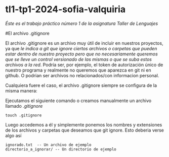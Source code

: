 # tl1-tp1-2024-sofia-valquiria
_Éste es el trabajo práctico número 1 de la asignatura Taller de Lenguajes_

#El archivo .gitignore

El archivo .gitignore es un archivo muy útil de incluir en nuestros proyectos, ya que *le indica a git que ignore ciertos archivos o carpetas que pueden estar dentro de nuestro proyecto pero que no necesariamente queremos que se lleve un control versionado de las mismas o que se suba estos archivos a la red*. Podría ser, por ejemplo, el token de autorización único de nuestro programa y realmente no queremos que aparezca en git ni en github. O podrian ser archivos no relacionados/con informacion personal.

Cualquiera fuere el caso, el archivo .gitignore siempre se configura de la misma manera:

Ejecutamos el siguiente comando o creamos manualmente un archivo llamado _.gitignore_
```
touch .gitignore
```

Luego accedemos a él y simplemente ponemos los nombres y extensiones de los archivos y carpetas que deseamos que git ignore. Esto deberia verse algo así
```
ignorado.txt  -- Un archivo de ejemplo
directorio_a_ignorar/ -- Un directorio de ejemplo
```
